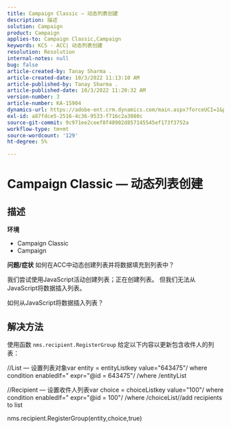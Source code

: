 ```yaml
---
title: Campaign Classic — 动态列表创建
description: 描述
solution: Campaign
product: Campaign
applies-to: Campaign Classic,Campaign
keywords: KCS - ACC| 动态列表创建
resolution: Resolution
internal-notes: null
bug: false
article-created-by: Tanay Sharma .
article-created-date: 10/3/2022 11:13:10 AM
article-published-by: Tanay Sharma .
article-published-date: 10/3/2022 11:20:32 AM
version-number: 3
article-number: KA-15904
dynamics-url: https://adobe-ent.crm.dynamics.com/main.aspx?forceUCI=1&pagetype=entityrecord&etn=knowledgearticle&id=06e6a659-0c43-ed11-bba2-0022480868ff
exl-id: a87fdce5-2516-4c36-9533-f716c2a3080c
source-git-commit: 9c971ee2ceef8f48902d857145545ef173f3752a
workflow-type: tm+mt
source-wordcount: '129'
ht-degree: 5%

---
```


# Campaign Classic — 动态列表创建

## 描述

<b>环境</b>
- Campaign Classic
- Campaign



<b>问题/症状</b>
如何在ACC中动态创建列表并将数据填充到列表中？

我们尝试使用JavaScript活动创建列表；正在创建列表。 但我们无法从JavaScript将数据插入列表。

如何从JavaScript将数据插入列表？


## 解决方法


使用函数 `nms.recipient.RegisterGroup` 给定以下内容以更新包含收件人的列表：



//List — 设置列表对象var entity = entityListkey value=&quot;643475&quot;/ where condition enabledIf=&quot; expr=&quot;@id = 643475&quot;/ /where /entityList



//Recipient — 设置收件人列表var choice = choiceListkey value=&quot;100&quot;/ where condition enabledIf=&quot; expr=&quot;@id = 100&quot;/ /where /choiceList//add recipients to list

nms.recipient.RegisterGroup(entity,choice,true)
